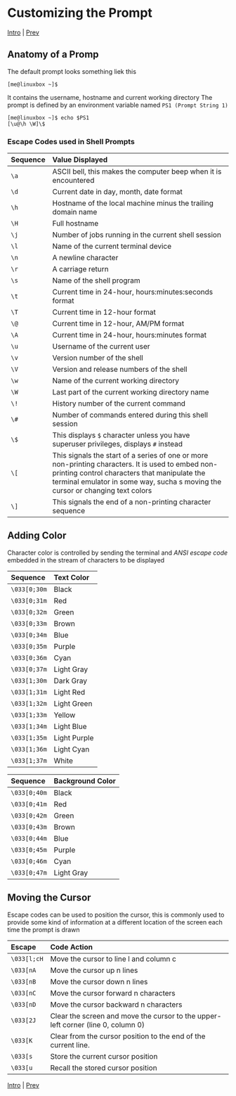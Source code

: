 # Customizing the Prompt

[Intro](../Intro.md) | [Prev](GentleIntroductionToVI.md)

## Anatomy of a Promp

The default prompt looks something liek this

`[me@linuxbox ~]$`

It contains the username, hostname and current working directory
The prompt is defined by an environment variable named `PS1 (Prompt String 1)`

```shell
[me@linuxbox ~]$ echo $PS1
[\u@\h \W]\$
```

### Escape Codes used in Shell Prompts

| Sequence | Value Displayed |
|:---------|:----------------|
| `\a` | ASCII bell, this makes the computer beep when it is encountered |
| `\d` | Current date in day, month, date format |
| `\h` | Hostname of the local machine minus the trailing domain name |
| `\H` | Full hostname |
| `\j` | Number of jobs running in the current shell session |
| `\l` | Name of the current terminal device |
| `\n` | A newline character |
| `\r` | A carriage return |
| `\s` | Name of the shell program |
| `\t` | Current time in 24-hour, hours:minutes:seconds format |
| `\T` | Current time in 12-hour format |
| `\@` | Current time in 12-hour, AM/PM format |
| `\A` | Current time in 24-hour, hours:minutes format |
| `\u` | Username of the current user |
| `\v` | Version number of the shell |
| `\V` | Version and release numbers of the shell |
| `\w` | Name of the current working directory |
| `\W` | Last part of the current working directory name |
| `\!` | History number of the current command |
| `\#` | Number of commands entered during this shell session |
| `\$` | This displays `$` character unless you have superuser privileges, displays `#` instead |
| `\[` | This signals the start of a series of one or more non-printing characters. It is used to embed non-printing control characters that manipulate the terminal emulator in some way, sucha s moving the cursor or changing text colors |
| `\]` | This signals the end of a non-printing character sequence |

## Adding Color

Character color is controlled by sending the terminal and *ANSI escape code* embedded in the stream of characters to be displayed

| Sequence      | Text Color |
|:--------------|:-----------|
| `\033[0;30m`  | Black |
| `\033[0;31m`  | Red |
| `\033[0;32m`  | Green |
| `\033[0;33m`  | Brown |
| `\033[0;34m`  | Blue |
| `\033[0;35m`  | Purple |
| `\033[0;36m`  | Cyan |
| `\033[0;37m`  | Light Gray |
| `\033[1;30m`  | Dark Gray |
| `\033[1;31m`  | Light Red |
| `\033[1;32m`  | Light Green |
| `\033[1;33m`  | Yellow |
| `\033[1;34m`  | Light Blue |
| `\033[1;35m`  | Light Purple |
| `\033[1;36m`  | Light Cyan |
| `\033[1;37m`  | White |

| Sequence     | Background Color |
|:-------------|:-----------------|
| `\033[0;40m` | Black |
| `\033[0;41m` | Red |
| `\033[0;42m` | Green |
| `\033[0;43m` | Brown |
| `\033[0;44m` | Blue |
| `\033[0;45m` | Purple |
| `\033[0;46m` | Cyan |
| `\033[0;47m` | Light Gray |

## Moving the Cursor

Escape codes can be used to position the cursor, this is commonly used to provide some kind of information at a different location of the screen each time the prompt is drawn

| Escape | Code Action |
|:-------|:------------|
| `\033[l;cH` | Move the cursor to line l and column c |
| `\033[nA`   | Move the cursor up n lines |
| `\033[nB`   | Move the cursor down n lines |
| `\033[nC`   | Move the cursor forward n characters |
| `\033[nD`   | Move the cursor backward n characters |
| `\033[2J`   | Clear the screen and move the cursor to the upper-left corner (line 0, column 0) |
| `\033[K`    | Clear from the cursor position to the end of the current line. |
| `\033[s`    | Store the current cursor position |
| `\033[u`    | Recall the stored cursor position |

[Intro](../Intro.md) | [Prev](GentleIntroductionToVI.md)